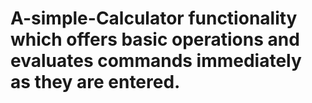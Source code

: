 # A-simple-Calculator functionality which offers basic operations and evaluates commands immediately as they are entered.
